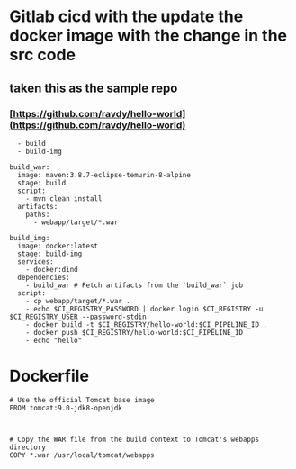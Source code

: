 # Gitlab cicd with the update the docker image with the change in the src code 
## taken this as the sample repo 
### [https://github.com/ravdy/hello-world](https://github.com/ravdy/hello-world)

```stages:
  - build
  - build-img

build_war:
  image: maven:3.8.7-eclipse-temurin-8-alpine
  stage: build
  script:
    - mvn clean install
  artifacts:
    paths:
      - webapp/target/*.war

build_img:
  image: docker:latest
  stage: build-img
  services:
    - docker:dind
  dependencies:
    - build_war # Fetch artifacts from the `build_war` job
  script:
    - cp webapp/target/*.war .
    - echo $CI_REGISTRY_PASSWORD | docker login $CI_REGISTRY -u $CI_REGISTRY_USER --password-stdin
    - docker build -t $CI_REGISTRY/hello-world:$CI_PIPELINE_ID .
    - docker push $CI_REGISTRY/hello-world:$CI_PIPELINE_ID
    - echo "hello"
```


# Dockerfile

```
# Use the official Tomcat base image
FROM tomcat:9.0-jdk8-openjdk



# Copy the WAR file from the build context to Tomcat's webapps directory
COPY *.war /usr/local/tomcat/webapps
```
